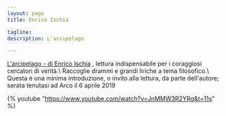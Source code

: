 ```yaml
---
layout: page
title: Enrico Ischia

tagline:  
description: L'arcipelago

---
```


[L'arcipelago - di Enrico Ischia](https://www.ibs.it/arcipelago-apparire-del-fondamento-drammi-libro-enrico-ischia/e/9788889526118?inventoryId=131741524)
, lettura indispensabile per i coraggiosi cercatori di verità.\\
Raccoglie drammi e grandi liriche a tema filosofico.\\
Questa è una minima introduzione, o invito alla lettura, da parte dell'autore; serata tenutasi ad Arco
il 6 aprile 2019

{% youtube "https://www.youtube.com/watch?v=JnMMW3R2YRg&t=11s" %}
